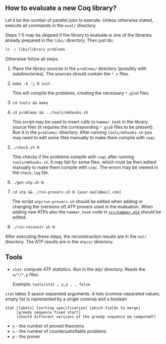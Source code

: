 How to evaluate a new Coq library?
----------------------------------

Let `N` be the number of parallel jobs to execute. Unless otherwise
stated, execute all commands in the `eval/` directory.

Steps 1-5 may be skipped if the library to evaluate is one of the
libraries already prepared in the `libs/` directory. Then just do:

```bash
ln -s libs/library problems
```

Otherwise follow all steps.

1. Place the library sources in the `problems/` directory (possibly
   with subdirectories). The sources should contain the `*.v` files.

2. `make -k -j N init`

   This will compile the problems, creating the necessary `*.glob`
   files.

3. `cd tools && make`

4. `cd problems && ../tools/mkhooks.sh`

   This script may be used to insert calls to `hammer_hook` in the
   library source files (it requires the corresponding `*.glob` files
   to be present). Run it in the `problems/` directory. After running
   `tools/mkhooks.sh` you may need to edit some files manually to make
   them compile with `coqc`.

5. `./check.sh N`

   This checks if the problems compile with `coqc` after running
   `tools/mkhooks.sh`. It may fail for some files, which must be then
   edited manually to make them compile with `coqc`. The errors may be
   viewed in the `check.log` file.

6. `./gen-atp.sh N`

7. `cd atp && ./run-provers.sh N [your.mail@mail.com]`

   The script `atp/run-provers.sh` should be edited when adding or
   changing the (versions of) ATP provers used in the evaluation. When
   adding new ATPs also the `hammer_hook` code in [`src/hammer.ml4`](../src/hammer.ml4)
   should be edited.

8. `./run-reconstr.sh N`

After executing these steps, the reconstruction results are in the
`out/` directory. The ATP results are in the `atp/o/` directory.

Tools
-----

* `stat`: compute ATP statistics. Run in the atp/ directory. Reads the
  `o/*/*.p` files.

  Example: `tools/stat , y,p , , false`

`stat` takes 5 space-separated arguments: 4 lists (comma-separated
values; empty list is represented by a single comma) and a boolean

```
stat [labels] [sorting specification] [which fields to merge]
     [greedy sequence fixed start]
     (should different versions of the greedy sequence be computed?)
```

- `y` - the number of proved theorems
- `n` - the number of countersatisfiable problems
- `p` - the prover
